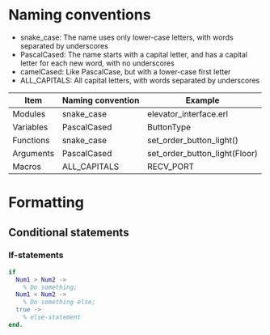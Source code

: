 
# Naming conventions
* snake_case: The name uses only lower-case letters, with words separated by underscores
* PascalCased: The name starts with a capital letter, and has a capital letter for each new word, with no underscores
* camelCased: Like PascalCase, but with a lower-case first letter
* ALL_CAPITALS: All capital letters, with words separated by underscores


Item      |   Naming convention    |    Example
----------|------------------------|-----------
Modules   | snake_case             | elevator_interface.erl
Variables | PascalCased            | ButtonType
Functions | snake_case             | set_order_button_light()
Arguments | PascalCased            | set_order_button_light(Floor)
Macros    | ALL_CAPITALS           | RECV_PORT

# Formatting
## Conditional statements
### If-statements
```erlang
if
  Num1 > Num2 ->
    % Do something;
  Num1 < Num2 ->
    % Do something else;
  true ->
    % else-statement
end.
```
